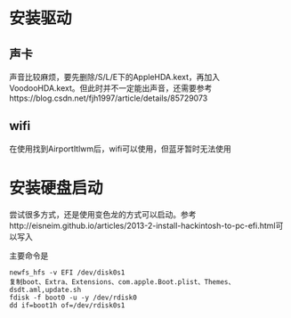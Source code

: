 # 安装驱动
## 声卡

声音比较麻烦，要先删除/S/L/E下的AppleHDA.kext，再加入VoodooHDA.kext。但此时并不一定能出声音，还需要参考https://blog.csdn.net/fjh1997/article/details/85729073
## wifi

在使用找到AirportItlwm后，wifi可以使用，但蓝牙暂时无法使用

# 安装硬盘启动

尝试很多方式，还是使用变色龙的方式可以启动。参考http://eisneim.github.io/articles/2013-2-install-hackintosh-to-pc-efi.html可以写入

主要命令是
```
newfs_hfs -v EFI /dev/disk0s1
复制boot、Extra、Extensions、com.apple.Boot.plist、Themes、dsdt.aml,update.sh
fdisk -f boot0 -u -y /dev/rdisk0
dd if=boot1h of=/dev/rdisk0s1
```
